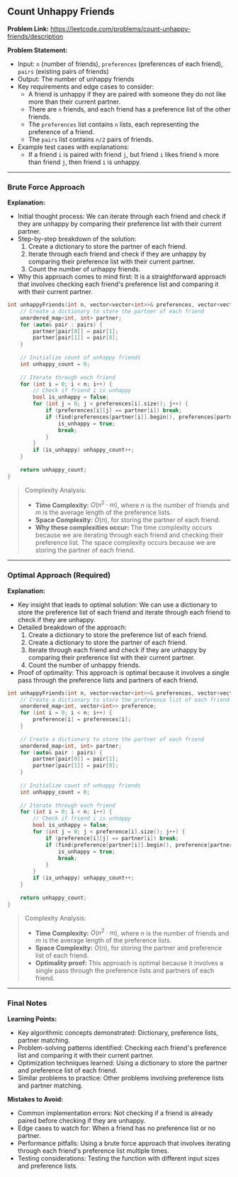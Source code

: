 ## Count Unhappy Friends
**Problem Link:** https://leetcode.com/problems/count-unhappy-friends/description

**Problem Statement:**
- Input: `n` (number of friends), `preferences` (preferences of each friend), `pairs` (existing pairs of friends)
- Output: The number of unhappy friends
- Key requirements and edge cases to consider: 
  - A friend is unhappy if they are paired with someone they do not like more than their current partner.
  - There are `n` friends, and each friend has a preference list of the other friends.
  - The `preferences` list contains `n` lists, each representing the preference of a friend.
  - The `pairs` list contains `n/2` pairs of friends.
- Example test cases with explanations:
  - If a friend `i` is paired with friend `j`, but friend `i` likes friend `k` more than friend `j`, then friend `i` is unhappy.

---

### Brute Force Approach

**Explanation:**
- Initial thought process: We can iterate through each friend and check if they are unhappy by comparing their preference list with their current partner.
- Step-by-step breakdown of the solution:
  1. Create a dictionary to store the partner of each friend.
  2. Iterate through each friend and check if they are unhappy by comparing their preference list with their current partner.
  3. Count the number of unhappy friends.
- Why this approach comes to mind first: It is a straightforward approach that involves checking each friend's preference list and comparing it with their current partner.

```cpp
int unhappyFriends(int n, vector<vector<int>>& preferences, vector<vector<int>>& pairs) {
    // Create a dictionary to store the partner of each friend
    unordered_map<int, int> partner;
    for (auto& pair : pairs) {
        partner[pair[0]] = pair[1];
        partner[pair[1]] = pair[0];
    }
    
    // Initialize count of unhappy friends
    int unhappy_count = 0;
    
    // Iterate through each friend
    for (int i = 0; i < n; i++) {
        // Check if friend i is unhappy
        bool is_unhappy = false;
        for (int j = 0; j < preferences[i].size(); j++) {
            if (preferences[i][j] == partner[i]) break;
            if (find(preferences[partner[i]].begin(), preferences[partner[i]].end(), i) > find(preferences[partner[i]].begin(), preferences[partner[i]].end(), preferences[i][j])) {
                is_unhappy = true;
                break;
            }
        }
        if (is_unhappy) unhappy_count++;
    }
    
    return unhappy_count;
}
```

> Complexity Analysis:
> - **Time Complexity:** $O(n^2 \cdot m)$, where $n$ is the number of friends and $m$ is the average length of the preference lists.
> - **Space Complexity:** $O(n)$, for storing the partner of each friend.
> - **Why these complexities occur:** The time complexity occurs because we are iterating through each friend and checking their preference list. The space complexity occurs because we are storing the partner of each friend.

---

### Optimal Approach (Required)

**Explanation:**
- Key insight that leads to optimal solution: We can use a dictionary to store the preference list of each friend and iterate through each friend to check if they are unhappy.
- Detailed breakdown of the approach:
  1. Create a dictionary to store the preference list of each friend.
  2. Create a dictionary to store the partner of each friend.
  3. Iterate through each friend and check if they are unhappy by comparing their preference list with their current partner.
  4. Count the number of unhappy friends.
- Proof of optimality: This approach is optimal because it involves a single pass through the preference lists and partners of each friend.

```cpp
int unhappyFriends(int n, vector<vector<int>>& preferences, vector<vector<int>>& pairs) {
    // Create a dictionary to store the preference list of each friend
    unordered_map<int, vector<int>> preference;
    for (int i = 0; i < n; i++) {
        preference[i] = preferences[i];
    }
    
    // Create a dictionary to store the partner of each friend
    unordered_map<int, int> partner;
    for (auto& pair : pairs) {
        partner[pair[0]] = pair[1];
        partner[pair[1]] = pair[0];
    }
    
    // Initialize count of unhappy friends
    int unhappy_count = 0;
    
    // Iterate through each friend
    for (int i = 0; i < n; i++) {
        // Check if friend i is unhappy
        bool is_unhappy = false;
        for (int j = 0; j < preference[i].size(); j++) {
            if (preference[i][j] == partner[i]) break;
            if (find(preference[partner[i]].begin(), preference[partner[i]].end(), i) > find(preference[partner[i]].begin(), preference[partner[i]].end(), preference[i][j])) {
                is_unhappy = true;
                break;
            }
        }
        if (is_unhappy) unhappy_count++;
    }
    
    return unhappy_count;
}
```

> Complexity Analysis:
> - **Time Complexity:** $O(n^2 \cdot m)$, where $n$ is the number of friends and $m$ is the average length of the preference lists.
> - **Space Complexity:** $O(n)$, for storing the partner and preference list of each friend.
> - **Optimality proof:** This approach is optimal because it involves a single pass through the preference lists and partners of each friend.

---

### Final Notes

**Learning Points:**
- Key algorithmic concepts demonstrated: Dictionary, preference lists, partner matching.
- Problem-solving patterns identified: Checking each friend's preference list and comparing it with their current partner.
- Optimization techniques learned: Using a dictionary to store the partner and preference list of each friend.
- Similar problems to practice: Other problems involving preference lists and partner matching.

**Mistakes to Avoid:**
- Common implementation errors: Not checking if a friend is already paired before checking if they are unhappy.
- Edge cases to watch for: When a friend has no preference list or no partner.
- Performance pitfalls: Using a brute force approach that involves iterating through each friend's preference list multiple times.
- Testing considerations: Testing the function with different input sizes and preference lists.